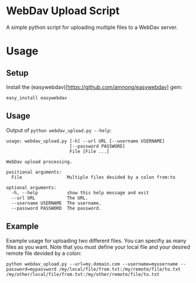 # WebDav Upload Script

A simple python script for uploading multiple files to a WebDav server.

# Usage

## Setup

Install the (easywebdav)[https://github.com/amnong/easywebdav] gem:

```
easy_install easywebdav
```

## Usage

Output of `python webdav_upload.py --help`:

```
usage: webdav_upload.py [-h] --url URL [--username USERNAME]
                        [--password PASSWORD]
                        File [File ...]

WebDav upload processing.

positional arguments:
  File                 Multiple files devided by a colon from:to

optional arguments:
  -h, --help           show this help message and exit
  --url URL            The URL.
  --username USERNAME  The username.
  --password PASSWORD  The password.
```

## Example

Example usage for uploading two different files. You can specifiy as many files as you want. Note that you must define your local file and your desired remote file devided by a colon:

```
python webdav_upload.py --url=my.domain.com --username=myusername --password=mypassword /my/local/file/from.txt:/my/remote/file/to.txt /my/other/local/file/from.txt:/my/other/remote/file/to.txt
```
